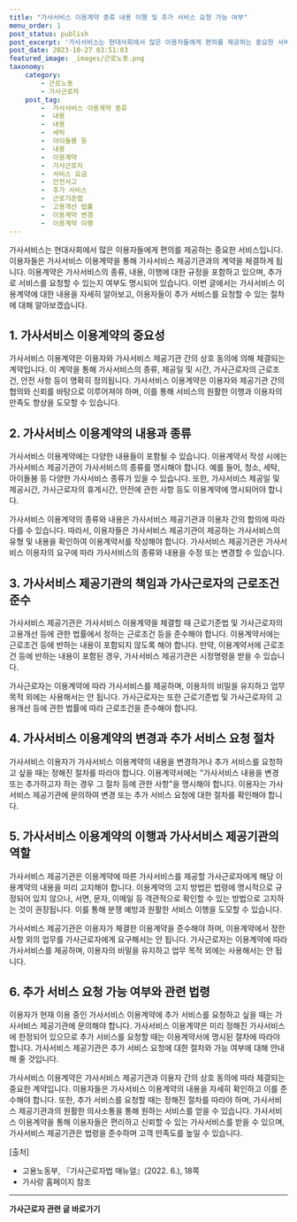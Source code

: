 ```yaml
---
title: "가사서비스 이용계약 종류 내용 이행 및 추가 서비스 요청 가능 여부"
menu_order: 1
post_status: publish
post_excerpt: '가사서비스는 현대사회에서 많은 이용자들에게 편의를 제공하는 중요한 서비스입니다. 이용자들은 가사서비스 이용계약을 통해 가사서비스 제공기관과의 계약을 체결하게 됩니다. 이용계약은 가사서비스의 종류, 내용, 이행에 대한 규정을 포함하고 있으며, 추가로 서비스를 요청할 수 있는지 여부도 명시되어 있습니다. 이번 글에서는 가사서비스 이용계약에 대한 내용을 자세히 알아보고, 이용자들이 추가 서비스를 요청할 수 있는 절차에 대해 알아보겠습니다.'
post_date: 2023-10-27 03:51:03
featured_image: _images/근로노동.png
taxonomy:
    category:
        - 근로노동
        - 가사근로자
    post_tag:
        -  가사서비스 이용계약 종류
        -  내용
        -  내용
        -  세탁
        -  아이돌봄 등
        -  내용
        -  이용계약
        -  가사근로자
        -  서비스 요금
        -  안전사고
        -  추가 서비스
        -  근로기준법
        -  고용개선 법률
        -  이용계약 변경
        -  이용계약 이행
---
```



가사서비스는 현대사회에서 많은 이용자들에게 편의를 제공하는 중요한 서비스입니다. 이용자들은 가사서비스 이용계약을 통해 가사서비스 제공기관과의 계약을 체결하게 됩니다. 이용계약은 가사서비스의 종류, 내용, 이행에 대한 규정을 포함하고 있으며, 추가로 서비스를 요청할 수 있는지 여부도 명시되어 있습니다. 이번 글에서는 가사서비스 이용계약에 대한 내용을 자세히 알아보고, 이용자들이 추가 서비스를 요청할 수 있는 절차에 대해 알아보겠습니다.

## 1. 가사서비스 이용계약의 중요성

가사서비스 이용계약은 이용자와 가사서비스 제공기관 간의 상호 동의에 의해 체결되는 계약입니다. 이 계약을 통해 가사서비스의 종류, 제공일 및 시간, 가사근로자의 근로조건, 안전 사항 등이 명확히 정의됩니다. 가사서비스 이용계약은 이용자와 제공기관 간의 협의와 신뢰를 바탕으로 이루어져야 하며, 이를 통해 서비스의 원활한 이행과 이용자의 만족도 향상을 도모할 수 있습니다.

## 2. 가사서비스 이용계약의 내용과 종류

가사서비스 이용계약에는 다양한 내용들이 포함될 수 있습니다. 이용계약서 작성 시에는 가사서비스 제공기관이 가사서비스의 종류를 명시해야 합니다. 예를 들어, 청소, 세탁, 아이돌봄 등 다양한 가사서비스 종류가 있을 수 있습니다. 또한, 가사서비스 제공일 및 제공시간, 가사근로자의 휴게시간, 안전에 관한 사항 등도 이용계약에 명시되어야 합니다.

가사서비스 이용계약의 종류와 내용은 가사서비스 제공기관과 이용자 간의 합의에 따라 다를 수 있습니다. 따라서, 이용자들은 가사서비스 제공기관이 제공하는 가사서비스의 유형 및 내용을 확인하여 이용계약서를 작성해야 합니다. 가사서비스 제공기관은 가사서비스 이용자의 요구에 따라 가사서비스의 종류와 내용을 수정 또는 변경할 수 있습니다.

## 3. 가사서비스 제공기관의 책임과 가사근로자의 근로조건 준수

가사서비스 제공기관은 가사서비스 이용계약을 체결할 때 근로기준법 및 가사근로자의 고용개선 등에 관한 법률에서 정하는 근로조건 등을 준수해야 합니다. 이용계약서에는 근로조건 등에 반하는 내용이 포함되지 않도록 해야 합니다. 만약, 이용계약서에 근로조건 등에 반하는 내용이 포함된 경우, 가사서비스 제공기관은 시정명령을 받을 수 있습니다.

가사근로자는 이용계약에 따라 가사서비스를 제공하며, 이용자의 비밀을 유지하고 업무 목적 외에는 사용해서는 안 됩니다. 가사근로자는 또한 근로기준법 및 가사근로자의 고용개선 등에 관한 법률에 따라 근로조건을 준수해야 합니다.

## 4. 가사서비스 이용계약의 변경과 추가 서비스 요청 절차

가사서비스 이용자가 가사서비스 이용계약의 내용을 변경하거나 추가 서비스를 요청하고 싶을 때는 정해진 절차를 따라야 합니다. 이용계약서에는 "가사서비스 내용을 변경 또는 추가하고자 하는 경우 그 절차 등에 관한 사항"을 명시해야 합니다. 이용자는 가사서비스 제공기관에 문의하여 변경 또는 추가 서비스 요청에 대한 절차를 확인해야 합니다.

## 5. 가사서비스 이용계약의 이행과 가사서비스 제공기관의 역할

가사서비스 제공기관은 이용계약에 따른 가사서비스를 제공할 가사근로자에게 해당 이용계약의 내용을 미리 고지해야 합니다. 이용계약의 고지 방법은 법령에 명시적으로 규정되어 있지 않으나, 서면, 문자, 이메일 등 객관적으로 확인할 수 있는 방법으로 고지하는 것이 권장됩니다. 이를 통해 분쟁 예방과 원활한 서비스 이행을 도모할 수 있습니다.

가사서비스 제공기관은 이용자가 체결한 이용계약을 준수해야 하며, 이용계약에서 정한 사항 외의 업무를 가사근로자에게 요구해서는 안 됩니다. 가사근로자는 이용계약에 따라 가사서비스를 제공하며, 이용자의 비밀을 유지하고 업무 목적 외에는 사용해서는 안 됩니다.

## 6. 추가 서비스 요청 가능 여부와 관련 법령

이용자가 현재 이용 중인 가사서비스 이용계약에 추가 서비스를 요청하고 싶을 때는 가사서비스 제공기관에 문의해야 합니다. 가사서비스 이용계약은 미리 정해진 가사서비스에 한정되어 있으므로 추가 서비스를 요청할 때는 이용계약서에 명시된 절차에 따라야 합니다. 가사서비스 제공기관은 추가 서비스 요청에 대한 절차와 가능 여부에 대해 안내해 줄 것입니다.

가사서비스 이용계약은 가사서비스 제공기관과 이용자 간의 상호 동의에 따라 체결되는 중요한 계약입니다. 이용자들은 가사서비스 이용계약의 내용을 자세히 확인하고 이를 준수해야 합니다. 또한, 추가 서비스를 요청할 때는 정해진 절차를 따라야 하며, 가사서비스 제공기관과의 원활한 의사소통을 통해 원하는 서비스를 얻을 수 있습니다. 가사서비스 이용계약을 통해 이용자들은 편리하고 신뢰할 수 있는 가사서비스를 받을 수 있으며, 가사서비스 제공기관은 법령을 준수하며 고객 만족도를 높일 수 있습니다.

[출처]
- 고용노동부, 『가사근로자법 매뉴얼』(2022. 6.), 18쪽
- 가사랑 홈페이지 참조
<!-- wp:separator -->
<hr class="wp-block-separator has-alpha-channel-opacity"/>
<!-- /wp:separator -->

<!-- wp:group {"backgroundColor":"base","layout":{"type":"constrained"}} -->
<div class="wp-block-group has-base-background-color has-background"><!-- wp:paragraph {"align":"center","fontSize":"medium"} -->
<p class="has-text-align-center has-large-font-size"><strong>가사근로자 관련 글 바로가기</strong></p>
<!-- /wp:paragraph -->


<!-- wp:latest-posts
{"categories":[{"id":9531,"count":19,"description":"","link":"https://uknowlaw.com/category/%ea%b0%80%ec%82%ac%ea%b7%bc%eb%a1%9c%ec%9e%90/","name":"가사근로자","slug":"가사근로자","taxonomy":"category","parent":0,"meta":[],"_links":{"self":[{"href":"https://uknowlaw.com/wp-json/wp/v2/categories/9531"}],"collection":[{"href":"https://uknowlaw.com/wp-json/wp/v2/categories"}],"about":[{"href":"https://uknowlaw.com/wp-json/wp/v2/taxonomies/category"}],"wp:post_type":[{"href":"https://uknowlaw.com/wp-json/wp/v2/posts?categories=9531"}],"curies":[{"name":"wp","href":"https://api.w.org/{rel}","templated":true}]}}]} /--></div>
<!-- /wp:group -->